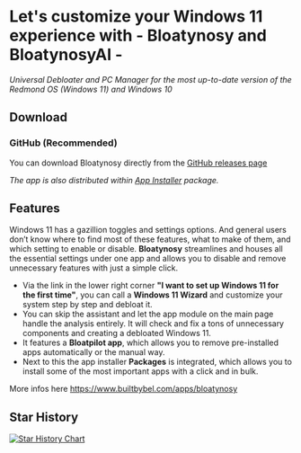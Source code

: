 # Let's customize your Windows 11 experience with - Bloatynosy and BloatynosyAI -

_Universal Debloater and PC Manager for the most up-to-date version of the Redmond OS (Windows 11) and Windows 10_

## Download
### GitHub (Recommended)
You can download Bloatynosy directly from the [GitHub releases page](https://github.com/builtbybel/Bloatynosy/releases)

_The app is also distributed within [App Installer](https://github.com/builtbybel/Bloatynosy/releases) package._

## Features
Windows 11 has a gazillion toggles and settings options. And general users don’t know where to find most of these features, what to make of them, and which setting to enable or disable. **Bloatynosy** streamlines and houses all the essential settings under one app and allows you to disable and remove unnecessary features with just a simple click. 

- Via the link in the lower right corner **"I want to set up Windows 11 for the first time"**, you can call a **Windows 11 Wizard** and customize your system step by step and debloat it.
- You can skip the assistant and let the app module on the main page handle the analysis entirely. It will check and fix a tons of unnecessary components and creating a debloated Windows 11.
- It features a **Bloatpilot app**, which allows you to remove pre-installed apps automatically or the manual way. 
- Next to this the app installer **Packages** is integrated, which allows you to install some of the most important apps with a click and in bulk.

More infos here https://www.builtbybel.com/apps/bloatynosy

## Star History

[![Star History Chart](https://api.star-history.com/svg?repos=builtbybel/Bloatynosy&type=Timeline)](https://star-history.com/#builtbybel/Bloatynosy&Timeline)

